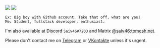 ![](https://github.com/saiv46/github-stats/blob/master/generated/overview.svg)
![](https://github.com/saiv46/github-stats/blob/master/generated/languages.svg)

```
Ex: Big boy with Github account. Take that off, what are you?
Me: Student, fullstack developer, enthusiast.
```

I'm also available at Discord `Saiv46#7203` and Matrix [@saiv46:tomesh.net](https://matrix.to/#/@saiv46:tomesh.net).

Please don't contact me on [Telegram](https://t.me/Saiv46) or [VKontakte](https://vk.com/saiv46) unless it's urgent.
